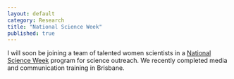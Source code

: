 ```yaml
---
layout: default
category: Research
title: "National Science Week"
published: true  
---
```


I will soon be joining a team of talented women scientists in a [National Science Week](http://www.scienceweek.net.au/) program for science outreach. We recently completed media and communication training in Brisbane.

